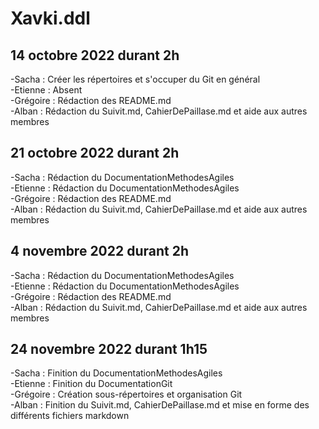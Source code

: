 # Xavki.ddl
## 14 octobre 2022 durant 2h  

  -Sacha : Créer les répertoires et s'occuper du Git en général    
  -Etienne : Absent  
  -Grégoire : Rédaction des README.md  
  -Alban : Rédaction du Suivit.md, CahierDePaillase.md et aide aux autres membres   
  
## 21 octobre 2022 durant 2h  

  -Sacha : Rédaction du DocumentationMethodesAgiles      
  -Etienne : Rédaction du DocumentationMethodesAgiles  
  -Grégoire : Rédaction des README.md  
  -Alban : Rédaction du Suivit.md, CahierDePaillase.md et aide aux autres membres   
  
## 4 novembre 2022 durant 2h  

  -Sacha : Rédaction du DocumentationMethodesAgiles      
  -Etienne : Rédaction du DocumentationMethodesAgiles  
  -Grégoire : Rédaction des README.md  
  -Alban : Rédaction du Suivit.md, CahierDePaillase.md et aide aux autres membres   
  
## 24 novembre 2022 durant 1h15  

  -Sacha : Finition du DocumentationMethodesAgiles    
  -Etienne : Finition du DocumentationGit  
  -Grégoire : Création sous-répertoires et organisation Git  
  -Alban : Finition du Suivit.md, CahierDePaillase.md et mise en forme des différents fichiers markdown  
